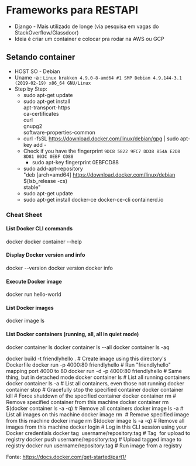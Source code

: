 # Frameworks para RESTAPI

- Django - Mais utilizado de longe (via pesquisa em vagas do StackOverflow/Glassdoor)
- Ideia é criar um container e colocar pra rodar na AWS ou GCP


## Setando container
- HOST SO - Debian
- Uname -a : `Linux krakken 4.9.0-8-amd64 #1 SMP Debian 4.9.144-3.1 (2019-02-19) x86_64 GNU/Linux`
- Step by Step:
    - sudo apt-get update
    - sudo apt-get install \
        apt-transport-https \
        ca-certificates \
        curl \
        gnupg2 \
        software-properties-common
    - curl -fsSL https://download.docker.com/linux/debian/gpg | sudo apt-key add -
    - Check if you have the fingerprint `9DC8 5822 9FC7 DD38 854A E2D8 8D81 803C 0EBF CD88`
        - sudo apt-key fingerprint 0EBFCD88
    - sudo add-apt-repository \
           "deb [arch=amd64] https://download.docker.com/linux/debian \
           $(lsb_release -cs) \
           stable"
    - sudo apt-get update
    - sudo apt-get install docker-ce docker-ce-cli containerd.io

### Cheat Sheet
#### List Docker CLI commands
docker
docker container --help

#### Display Docker version and info
docker --version
docker version
docker info

#### Execute Docker image
docker run hello-world

#### List Docker images
docker image ls

#### List Docker containers (running, all, all in quiet mode)
docker container ls
docker container ls --all
docker container ls -aq

docker build -t friendlyhello .  # Create image using this directory's Dockerfile
docker run -p 4000:80 friendlyhello  # Run "friendlyhello" mapping port 4000 to 80
docker run -d -p 4000:80 friendlyhello         # Same thing, but in detached mode
docker container ls                                # List all running containers
docker container ls -a             # List all containers, even those not running
docker container stop <hash>           # Gracefully stop the specified container
docker container kill <hash>         # Force shutdown of the specified container
docker container rm <hash>        # Remove specified container from this machine
docker container rm $(docker container ls -a -q)         # Remove all containers
docker image ls -a                             # List all images on this machine
docker image rm <image id>            # Remove specified image from this machine
docker image rm $(docker image ls -a -q)   # Remove all images from this machine
docker login             # Log in this CLI session using your Docker credentials
docker tag <image> username/repository:tag  # Tag <image> for upload to registry
docker push username/repository:tag            # Upload tagged image to registry
docker run username/repository:tag                   # Run image from a registry


Fonte: https://docs.docker.com/get-started/part1/
